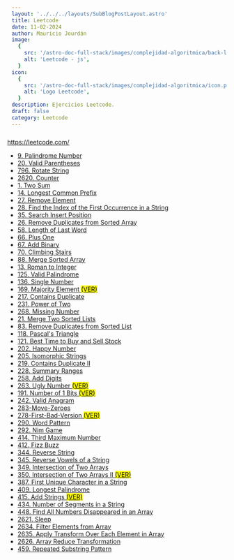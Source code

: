 ```yaml
---
layout: '../../../layouts/SubBlogPostLayout.astro'
title: Leetcode
date: 11-02-2024
author: Mauricio Jourdán
image:
  {
    src: '/astro-doc-full-stack/images/complejidad-algoritmica/back-leetcode.png',
    alt: 'Leetcode - js',
  }
icon:
  {
    src: '/astro-doc-full-stack/images/complejidad-algoritmica/icon.png',
    alt: 'Logo Leetcode',
  }
description: Ejercicios Leetcode.
draft: false
category: Leetcode
---
```


https://leetcode.com/

- [9. Palindrome Number](/astro-doc-full-stack/blog/complejidad-algoritmica/leetcode/9-Palindrome-Number)
- [20. Valid Parentheses](/astro-doc-full-stack/blog/complejidad-algoritmica/leetcode/20-Valid-Parentheses)
- [796. Rotate String](/astro-doc-full-stack/blog/complejidad-algoritmica/leetcode/796-Rotate-String)
- [2620. Counter](/astro-doc-full-stack/blog/complejidad-algoritmica/leetcode/2620-Counter)
- [1. Two Sum](/astro-doc-full-stack/blog/complejidad-algoritmica/leetcode/1-Two-Sum)
- [14. Longest Common Prefix](/astro-doc-full-stack/blog/complejidad-algoritmica/leetcode/14-Longest-Common-Prefix)
- [27. Remove Element](/astro-doc-full-stack/blog/complejidad-algoritmica/leetcode/27-Remove-Element)
- [28. Find the Index of the First Occurrence in a String](/astro-doc-full-stack/blog/complejidad-algoritmica/leetcode/28-Find-the-Index-of-the-First-Occurrence-in-a-String)
- [35. Search Insert Position](/astro-doc-full-stack/blog/complejidad-algoritmica/leetcode/35-Search-Insert-Position)
- [26. Remove Duplicates from Sorted Array](/astro-doc-full-stack/blog/complejidad-algoritmica/leetcode/26-Remove-Duplicates-from-Sorted-Array)
- [58. Length of Last Word](/astro-doc-full-stack/blog/complejidad-algoritmica/leetcode/58-Length-of-Last-Word)
- [66. Plus One](/astro-doc-full-stack/blog/complejidad-algoritmica/leetcode/66-Plus-One)
- [67. Add Binary](/astro-doc-full-stack/blog/complejidad-algoritmica/leetcode/67-Add-Binary)
- [70. Climbing Stairs](/astro-doc-full-stack/blog/complejidad-algoritmica/leetcode/70-Climbing-Stairs)
- [88. Merge Sorted Array](/astro-doc-full-stack/blog/complejidad-algoritmica/leetcode/88-Merge-Sorted-Array)
- [13. Roman to Integer](/astro-doc-full-stack/blog/complejidad-algoritmica/leetcode/13-Roman-to-Integer)
- [125. Valid Palindrome](/astro-doc-full-stack/blog/complejidad-algoritmica/leetcode/125-Valid-Palindrome)
- [136. Single Number](/astro-doc-full-stack/blog/complejidad-algoritmica/leetcode/136-Single-Number)
- [169. Majority Element <mark>(VER)</mark>](/astro-doc-full-stack/blog/complejidad-algoritmica/leetcode/169-Majority-Element)
- [217. Contains Duplicate](/astro-doc-full-stack/blog/complejidad-algoritmica/leetcode/217-Contains-Duplicate)
- [231. Power of Two](/astro-doc-full-stack/blog/complejidad-algoritmica/leetcode/231-Power-of-Two)
- [268. Missing Number](/astro-doc-full-stack/blog/complejidad-algoritmica/leetcode/268-Missing-Number)
- [21. Merge Two Sorted Lists](/astro-doc-full-stack/blog/complejidad-algoritmica/leetcode/21-Merge-Two-Sorted-Lists)
- [83. Remove Duplicates from Sorted List](/astro-doc-full-stack/blog/complejidad-algoritmica/leetcode/83-Remove-Duplicates-from-Sorted-List)
- [118. Pascal's Triangle](/astro-doc-full-stack/blog/complejidad-algoritmica/leetcode/118-Pascal-Triangle)
- [121. Best Time to Buy and Sell Stock](/astro-doc-full-stack/blog/complejidad-algoritmica/leetcode/121-Best-Time-to-Buy-and-Sell-Stock)
- [202. Happy Number](/astro-doc-full-stack/blog/complejidad-algoritmica/leetcode/202-Happy-Number)
- [205. Isomorphic Strings](/astro-doc-full-stack/blog/complejidad-algoritmica/leetcode/205-Isomorphic-Strings)
- [219. Contains Duplicate II](/astro-doc-full-stack/blog/complejidad-algoritmica/leetcode/219-Contains-Duplicate-II)
- [228. Summary Ranges](/astro-doc-full-stack/blog/complejidad-algoritmica/leetcode/228-Summary-Ranges)
- [258. Add Digits](/astro-doc-full-stack/blog/complejidad-algoritmica/leetcode/258-Add-Digits)
- [263. Ugly Number <mark>(VER)</mark>](/astro-doc-full-stack/blog/complejidad-algoritmica/leetcode/263-Ugly-Number)
- [191. Number of 1 Bits <mark>(VER)</mark>](/astro-doc-full-stack/blog/complejidad-algoritmica/leetcode/191-Number-of-1-Bits)
- [242. Valid Anagram](/astro-doc-full-stack/blog/complejidad-algoritmica/leetcode/242-Valid-Anagram)
- [283-Move-Zeroes](/astro-doc-full-stack/blog/complejidad-algoritmica/leetcode/283-Move-Zeroes)
- [278-First-Bad-Version <mark>(VER)</mark>](/astro-doc-full-stack/blog/complejidad-algoritmica/leetcode/278-First-Bad-Version)
- [290. Word Pattern](/astro-doc-full-stack/blog/complejidad-algoritmica/leetcode/290-Word-Pattern)
- [292. Nim Game](/astro-doc-full-stack/blog/complejidad-algoritmica/leetcode/292-Nim-Game)
- [414. Third Maximum Number](/astro-doc-full-stack/blog/complejidad-algoritmica/leetcode/414-Third-Maximum-Number)
- [412. Fizz Buzz](/astro-doc-full-stack/blog/complejidad-algoritmica/leetcode/412-Fizz-Buzz)
- [344. Reverse String](/astro-doc-full-stack/blog/complejidad-algoritmica/leetcode/344-Reverse-String)
- [345. Reverse Vowels of a String](/astro-doc-full-stack/blog/complejidad-algoritmica/leetcode/345-Reverse-Vowels-of-a-String)
- [349. Intersection of Two Arrays](/astro-doc-full-stack/blog/complejidad-algoritmica/leetcode/349-Intersection-of-Two-Arrays)
- [350. Intersection of Two Arrays II <mark>(VER)</mark>](/astro-doc-full-stack/blog/complejidad-algoritmica/leetcode/350-Intersection-of-Two-Arrays-II)
- [387. First Unique Character in a String](/astro-doc-full-stack/blog/complejidad-algoritmica/leetcode/387-First-Unique-Character-in-a-String)
- [409. Longest Palindrome](/astro-doc-full-stack/blog/complejidad-algoritmica/leetcode/409-Longest-Palindrome)
- [415. Add Strings <mark>(VER)</mark>](/astro-doc-full-stack/blog/complejidad-algoritmica/leetcode/415-Add-Strings)
- [434. Number of Segments in a String](/astro-doc-full-stack/blog/complejidad-algoritmica/leetcode/434-Number-of-Segments-in-a-String)
- [448. Find All Numbers Disappeared in an Array](/astro-doc-full-stack/blog/complejidad-algoritmica/leetcode/448-Find-All-Numbers-Disappeared-in-an-Array)
- [2621. Sleep](/astro-doc-full-stack/blog/complejidad-algoritmica/leetcode/2621-Sleep)
- [2634. Filter Elements from Array](/astro-doc-full-stack/blog/complejidad-algoritmica/leetcode/2634-Filter-Elements-from-Array)
- [2635. Apply Transform Over Each Element in Array](/astro-doc-full-stack/blog/complejidad-algoritmica/leetcode/2635-Apply-Transform-Over-Each-Element-in-Array)
- [2626. Array Reduce Transformation](/astro-doc-full-stack/blog/complejidad-algoritmica/leetcode/2626-Array-Reduce-Transformation)
- [459. Repeated Substring Pattern](/astro-doc-full-stack/blog/complejidad-algoritmica/leetcode/459-Repeated-Substring-Pattern)

<style>
  h1 { color: #713f12; }
  h2 { color: #2563eb; }
  h3 { color: #a855f7; }
  img {
    width: 100%;
    height: 100%;
    object-fit: cover;
  }
  pre {
    padding: 10px;
  }
</style>
